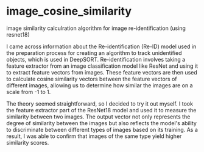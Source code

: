 # image_cosine_similarity
image similarity calculration algorithm for image re-identification (using resnet18)

I came across information about the Re-identification (Re-ID) model used in the preparation process for creating an algorithm to track unidentified objects, which is used in DeepSORT. Re-identification involves taking a feature extractor from an image classification model like ResNet and using it to extract feature vectors from images. These feature vectors are then used to calculate cosine similarity vectors between the feature vectors of different images, allowing us to determine how similar the images are on a scale from -1 to 1.

The theory seemed straightforward, so I decided to try it out myself. I took the feature extractor part of the ResNet18 model and used it to measure the similarity between two images. The output vector not only represents the degree of similarity between the images but also reflects the model's ability to discriminate between different types of images based on its training. As a result, I was able to confirm that images of the same type yield higher similarity scores.

